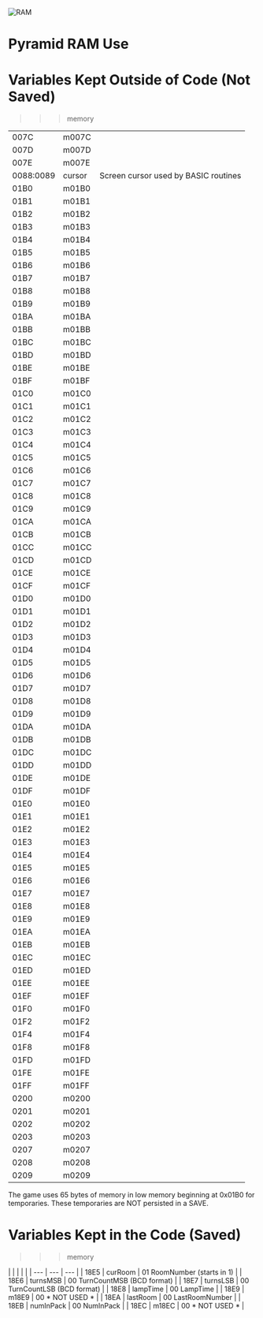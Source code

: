 
![RAM](Pyramid.jpg)

# Pyramid RAM Use

# Variables Kept Outside of Code (Not Saved)

>>> memory

| | | |
| --- | --- | --- |
| 007C      | m007C                | |
| 007D      | m007D                | |
| 007E      | m007E                | |
| 0088:0089 | cursor               | Screen cursor used by BASIC routines |
| 01B0      | m01B0                | |
| 01B1      | m01B1                | |
| 01B2      | m01B2                | |
| 01B3      | m01B3                | |
| 01B4      | m01B4                | |
| 01B5      | m01B5                | |
| 01B6      | m01B6                | |
| 01B7      | m01B7                | |
| 01B8      | m01B8                | |
| 01B9      | m01B9                | |
| 01BA      | m01BA                | |
| 01BB      | m01BB                | |
| 01BC      | m01BC                | |
| 01BD      | m01BD                | |
| 01BE      | m01BE                | |
| 01BF      | m01BF                | |
| 01C0      | m01C0                | |
| 01C1      | m01C1                | |
| 01C2      | m01C2                | |
| 01C3      | m01C3                | |
| 01C4      | m01C4                | |
| 01C5      | m01C5                | |
| 01C6      | m01C6                | |
| 01C7      | m01C7                | |
| 01C8      | m01C8                | |
| 01C9      | m01C9                | |
| 01CA      | m01CA                | |
| 01CB      | m01CB                | |
| 01CC      | m01CC                | |
| 01CD      | m01CD                | |
| 01CE      | m01CE                | |
| 01CF      | m01CF                | |
| 01D0      | m01D0                | |
| 01D1      | m01D1                | |
| 01D2      | m01D2                | |
| 01D3      | m01D3                | |
| 01D4      | m01D4                | |
| 01D5      | m01D5                | |
| 01D6      | m01D6                | |
| 01D7      | m01D7                | |
| 01D8      | m01D8                | |
| 01D9      | m01D9                | |
| 01DA      | m01DA                | |
| 01DB      | m01DB                | |
| 01DC      | m01DC                | |
| 01DD      | m01DD                | |
| 01DE      | m01DE                | |
| 01DF      | m01DF                | |
| 01E0      | m01E0                | |
| 01E1      | m01E1                | |
| 01E2      | m01E2                | |
| 01E3      | m01E3                | |
| 01E4      | m01E4                | |
| 01E5      | m01E5                | |
| 01E6      | m01E6                | |
| 01E7      | m01E7                | |
| 01E8      | m01E8                | |
| 01E9      | m01E9                | |
| 01EA      | m01EA                | |
| 01EB      | m01EB                | |
| 01EC      | m01EC                | |
| 01ED      | m01ED                | |
| 01EE      | m01EE                | |
| 01EF      | m01EF                | |
| 01F0      | m01F0                | |
| 01F2      | m01F2                | |
| 01F4      | m01F4                | |
| 01F8      | m01F8                | |
| 01FD      | m01FD                | |
| 01FE      | m01FE                | |
| 01FF      | m01FF                | |
| 0200      | m0200                | |
| 0201      | m0201                | |
| 0202      | m0202                | |
| 0203      | m0203                | |
| 0207      | m0207                | |
| 0208      | m0208                | |
| 0209      | m0209                | |

The game uses 65 bytes of memory in low memory beginning at 0x01B0 for temporaries.
These temporaries are NOT persisted in a SAVE.

# Variables Kept in the Code (Saved)

>>> memory

| | | | |
| --- | --- | --- |
| 18E5      | curRoom              | 01 RoomNumber (starts in 1) |
| 18E6      | turnsMSB             | 00 TurnCountMSB (BCD format) |
| 18E7      | turnsLSB             | 00 TurnCountLSB (BCD format) |
| 18E8      | lampTime             | 00 LampTime |
| 18E9      | m18E9                | 00 * NOT USED * |
| 18EA      | lastRoom             | 00 LastRoomNumber |
| 18EB      | numInPack            | 00 NumInPack |
| 18EC      | m18EC                | 00 * NOT USED * |

 
